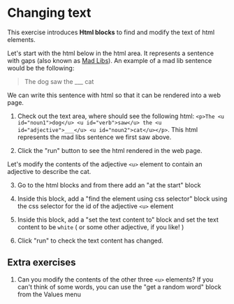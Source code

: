 # Changing text

This exercise introduces **Html blocks** to find and modify the text of html elements.

Let's start with the html below in the html area. It represents a sentence with gaps (also known as [Mad Libs](https://en.wikipedia.org/wiki/Mad_Libs)). An example of a mad lib sentence would be the following:

>  The dog saw the ___ cat

We can write this sentence with html so that it can be rendered into a web page.

1. Check out the text area, where should see the following html:
`<p>The <u id="noun1">dog</u> <u id="verb">saw</u> the <u id="adjective">___</u> <u id="noun2">cat</u></p>`.
This html represents the mad libs sentence we first saw above.

2.  Click the "run" button to see the html rendered in the web page. 

Let's modify the contents of the adjective `<u>` element to contain an adjective to describe the cat.

3.  Go to the html blocks and from there add an "at the start" block
    
4.  Inside this block, add a "find the element using css selector" block using the css selector for the id of the adjective `<u>` element
    
5.  Inside this block, add a "set the text content to" block and set the text content to be `white` ( or some other adjective, if you like! )

6.  Click "run" to check the text content has changed.


## Extra exercises

1.  Can you modify the contents of the other three `<u>` elements? If you can't think of some words, you can use the "get a random word" block from the Values menu